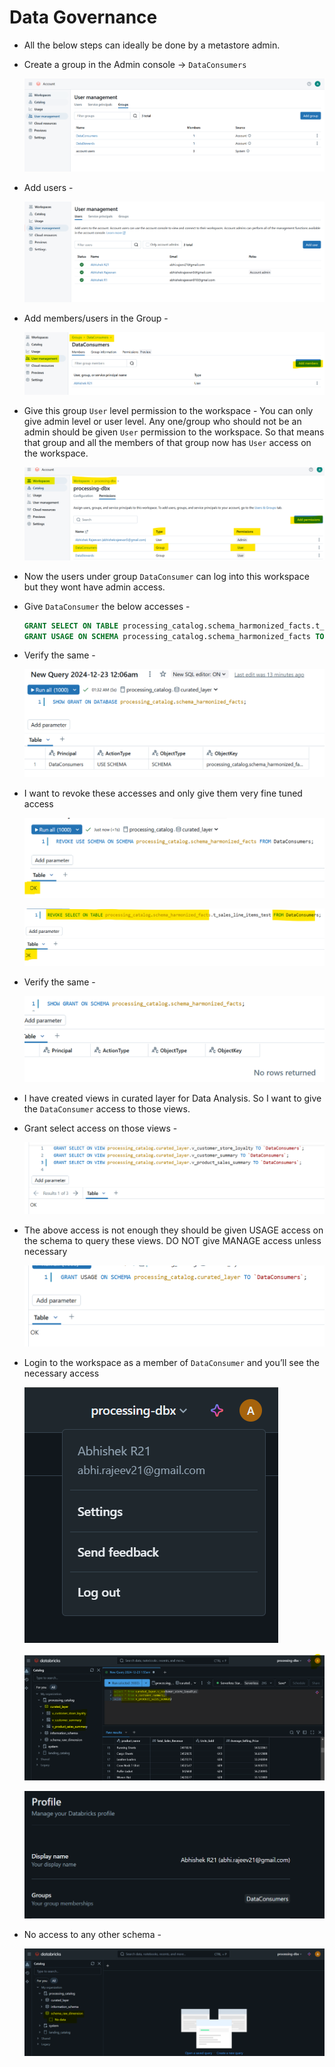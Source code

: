 # Data Governance

- All the below steps can ideally be done by a metastore admin.
- Create a group in the Admin console → `DataConsumers`
    
    ![image.png](image.png)
    
- Add users -
    
    ![image.png](image%201.png)
    
- Add members/users in the Group -
    
    ![image.png](image%202.png)
    
- Give this group `User` level permission to the workspace - You can only give admin level or user level. Any one/group who should not be an admin should be given `User` permission to the workspace. So that means that group and all the members of that group now has `User` access on the workspace.
    
    ![image.png](image%203.png)
    
- Now the users under group `DataConsumer` can log into this workspace but they wont have admin access.
- Give `DataConsumer` the below accesses -
    
    ```sql
    GRANT SELECT ON TABLE processing_catalog.schema_harmonized_facts.t_sales_line_items_test TO `DataConsumers`;
    GRANT USAGE ON SCHEMA processing_catalog.schema_harmonized_facts TO `DataConsumers`;
    ```
    
- Verify the same -
    
    ![image.png](image%204.png)
    
- I want to revoke these accesses and only give them very fine tuned access
    
    ![image.png](image%205.png)
    
    ![image.png](image%206.png)
    
- Verify the same -
    
    ![image.png](image%207.png)
    
- I have created views in curated layer for Data Analysis. So I want to give the `DataConsumer` access to those views.
- Grant select access on those views -
    
    ![image.png](image%208.png)
    
- The above access is not enough they should be given USAGE access on the schema to query these views. DO NOT give MANAGE access unless necessary
    
    ![image.png](image%209.png)
    
- Login to the workspace as a member of `DataConsumer` and you’ll see the necessary access
    
    ![image.png](image%2010.png)
    
    ![image.png](image%2011.png)
    
    ![image.png](image%2012.png)
    
- No access to any other schema -
    
    ![image.png](image%2013.png)
